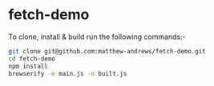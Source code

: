 fetch-demo
==========

To clone, install & build run the following commands:-

```sh
git clone git@github.com:matthew-andrews/fetch-demo.git
cd fetch-demo
npm install
browserify -e main.js -o built.js
```
